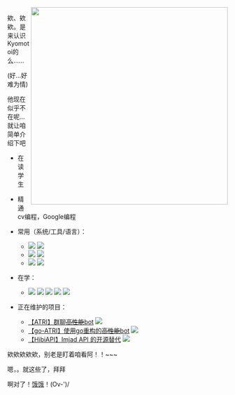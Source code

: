 <img align="right" src="https://cdn.jsdelivr.net/gh/Kyomotoi/CDN@master/noting/iina3.png" width='450px'>

欸、欸欸。是来认识Kyomotoi的么......

(好...好难为情)

他现在似乎不在呢...就让咱简单介绍下吧

- 在读学生

- 精通cv编程，Google编程

- 常用（系统/工具/语言）：
  - ![](https://img.shields.io/badge/Windows10-0078d6?style=flat-square&logo=windows&logoColor=fff) ![](https://img.shields.io/badge/Debian-A81D33?style=flat-square&logo=Debian&logoColor=fff)
  - ![](https://img.shields.io/badge/IDE-Visual%20Studio%20Code-007acc?style=flat-square&logo=visual-studio-code&logoColor=fff) ![](https://img.shields.io/badge/IDE-Android%20Studio-3DDC84?style=flat-square&logo=android-studio&logoColor=fff)
  - ![](https://img.shields.io/badge/-Python-3776ab?style=flat-square&logo=Python&logoColor=fff) ![](https://img.shields.io/badge/-Go-00ADD8?style=flat-square&logo=Go&logoColor=fff)

- 在学：
  - ![](https://img.shields.io/badge/-Java-007396?style=flat-square&logo=Java&logoColor=fff) ![](https://img.shields.io/badge/-Dart-0175C2?style=flat-square&logo=Dart&logoColor=fff) ![](https://img.shields.io/badge/-JavaScript-F7DF1E?style=flat-square&logo=JavaScript&logoColor=fff) ![](https://img.shields.io/badge/-TypeScript-3178C6?style=flat-square&logo=TypeScript&logoColor=fff) ![](https://img.shields.io/badge/-Vue.js-4FC08D?style=flat-square&logo=Vue.js&logoColor=fff)

- 正在维护的项目：
  - [【ATRI】群聊~~高性能~~bot](https://github.com/Kyomotoi/ATRI) [![](https://img.shields.io/github/stars/Kyomotoi/ATRI.svg?&label=☆&labelColor=8c8&color=yellow)](https://github.com/Kyomotoi/ATRI/stargazers)
  - [【go-ATRI】使用go重构的~~高性能~~bot](https://github.com/Kyomotoi/go-ATRI) [![](https://img.shields.io/github/stars/Kyomotoi/go-ATRI.svg?&label=☆&labelColor=8c8&color=yellow)](https://github.com/Kyomotoi/go-ATRI/stargazers)
  - [【HibiAPI】Imjad API 的开源替代](https://github.com/mixmoe/HibiAPI) [![](https://img.shields.io/github/stars/mixmoe/HibiAPI.svg?&label=☆&labelColor=8c8&color=yellow)](https://github.com/mixmoe/HibiAPI/stargazers)

欸欸欸欸欸，别老是盯着咱看阿！！~~~

嗯，。就这些了，拜拜

啊对了！[饿饿](https://www.afdian.net/@Kyomotoi)！(Ov-')/
